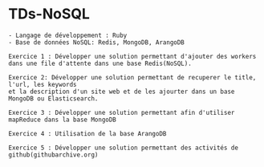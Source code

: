 # TDs-NoSQL

    - Langage de développement : Ruby
    - Base de données NoSQL: Redis, MongoDB, ArangoDB
    
    Exercice 1 : Développer une solution permettant d'ajouter des workers 
    dans une file d'attente dans une base Redis(NoSQL).

    Exercice 2: Développer une solution permettant de recuperer le title, l'url, les keywords
    et la description d'un site web et de les ajourter dans un base MongoDB ou Elasticsearch.
    
    Exercice 3 : Développer une solution permettant afin d'utiliser mapReduce dans la base MongoDB
    
    Exercice 4 : Utilisation de la base ArangoDB
    
    Exercice 5 : Développer une solution permettant des activités de github(githubarchive.org)
    
    
    
  
